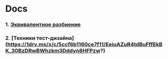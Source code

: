 # Docs
 
### 1. [Эквивалентное разбиение](https://1drv.ms/x/c/5ccf6b1160ce7f11/EQAygyRbb9xLnhzIbi063_kBk5jo1Gr0DCi2xSbPRnDXCQ?e=w3gkIW)

### 2. [Техники тест-дизайна] (https://1drv.ms/x/c/5ccf6b1160ce7f11/EeiuAZuR4tdBuFffEkBK_30BzDRwBWhzkm3Dddyn8HFPzw?) 
